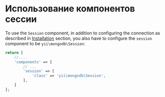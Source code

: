 Использование компонентов сессии
===========================

To use the `Session` component, in addition to configuring the connection as described in [Installation](installation.md) section,
you also have to configure the `session` component to be `yii\mongodb\Session`:

```php
return [
    //....
    'components' => [
        // ...
        'session' => [
            'class' => 'yii\mongodb\Session',
        ],
    ]
];
```
